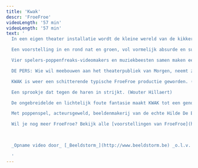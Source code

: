 ```yaml
---
title: 'Kwak'
descr: 'FroeFroe'
videoLength: '57 min'
videoLength: '57 min'
text: '
  In een eigen theater installatie wordt de kleine wereld van de kikkerprins een fijn bubbelend bellen en waterparadijs.

  Een voorstelling in en rond nat en groen, vol vormelijk absurde en surrealistische elementen.  De inzet is alom bekend. Vooringenomenheid is de boodschap. Een spetterende groenige versie van DE KIKKERKONING.

  Vier spelers-poppenfreaks-videomakers en muziekbeesten samen maken een keiharde maar o zo, poëtische versie van dit sprookje.  Speels en ondeugend maar vooral heel fijn om mee te maken, zo samen met onze voeten onder water...

  DE PERS: Wie wil meebouwen aan het theaterpubliek van Morgen, neemt zijn kinderen hier mee naartoe. (Evelyne Coussens)

  KWAK is weer een schitterende typische FroeFroe productie geworden. (Tuur Devens)

  Een sprookje dat tegen de haren in strijkt. (Wouter Hillaert)

  De ongebreidelde en lichtelijk foute fantasie maakt KWAK tot een genot voor jong en oud. (Liv Laveyne)

  Met poppenspel, acteursgeweld, beeldenmakerij van de echte Hilde De Baerdemaeker, de lange Gert Dupont, met livemuziek en spel van de virtuoze Martine de Kok, video en soundscapes van Andy Giebens en Elke Verachtert onder begeleiding van Marc Maillard. Decor, kostuum, props en poppen van het gigantische FroeFroe atelier met vooral Ina Peeters, Gert Dupont, Bruno Smeyers, Roos Janssens, Krisje Scheurweghs, Jo Swinnen, Jan, Patrick en Marc Maillard e.a. Met de hulp van de stagiaires; Hanne Duys, Caroline Wardenier, Jana Elslander en Lien Baeyens.

  Wil je nog meer FroeFroe? Bekijk alle [voorstellingen van FroeFroe](https://vimeopro.com/janbosteels/theater-froe-froe)

  ‍

  _Opname video door_ [_Beeldstorm_](http://www.beeldstorm.be) _o.l.v. Jan Bosteels_  

  ‍'
---
```

